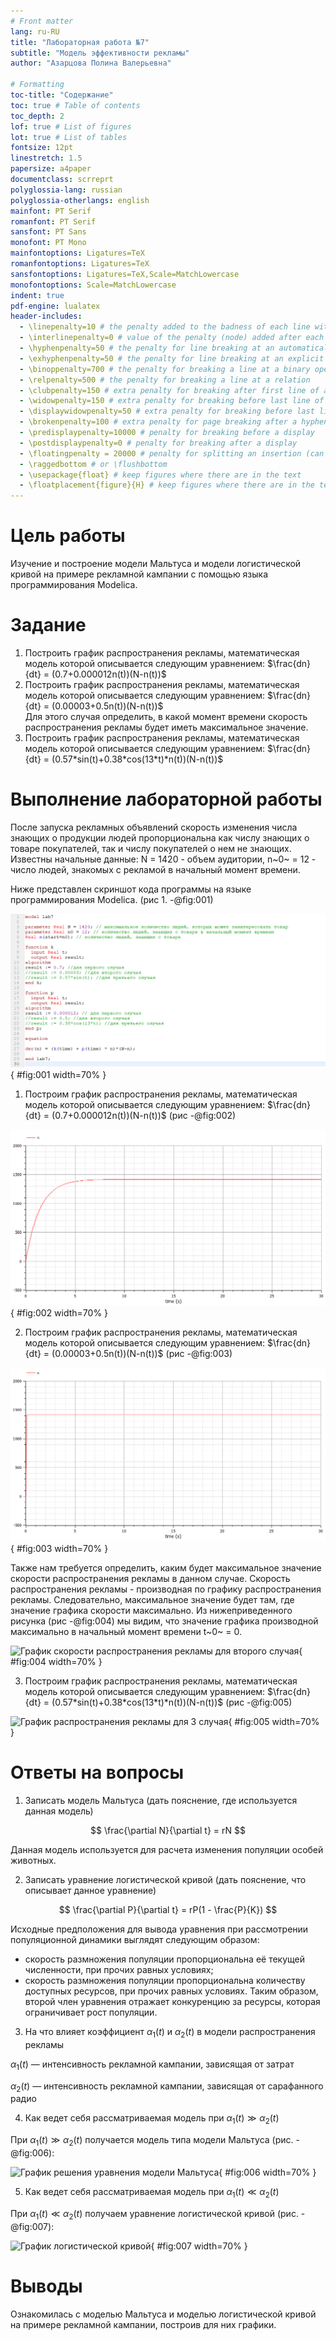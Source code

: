 ```yaml
---
# Front matter
lang: ru-RU
title: "Лабораторная работа №7"
subtitle: "Модель эффективности рекламы"
author: "Азарцова Полина Валерьевна"

# Formatting
toc-title: "Содержание"
toc: true # Table of contents
toc_depth: 2
lof: true # List of figures
lot: true # List of tables
fontsize: 12pt
linestretch: 1.5
papersize: a4paper
documentclass: scrreprt
polyglossia-lang: russian
polyglossia-otherlangs: english
mainfont: PT Serif
romanfont: PT Serif
sansfont: PT Sans
monofont: PT Mono
mainfontoptions: Ligatures=TeX
romanfontoptions: Ligatures=TeX
sansfontoptions: Ligatures=TeX,Scale=MatchLowercase
monofontoptions: Scale=MatchLowercase
indent: true
pdf-engine: lualatex
header-includes:
  - \linepenalty=10 # the penalty added to the badness of each line within a paragraph (no associated penalty node) Increasing the value makes tex try to have fewer lines in the paragraph.
  - \interlinepenalty=0 # value of the penalty (node) added after each line of a paragraph.
  - \hyphenpenalty=50 # the penalty for line breaking at an automatically inserted hyphen
  - \exhyphenpenalty=50 # the penalty for line breaking at an explicit hyphen
  - \binoppenalty=700 # the penalty for breaking a line at a binary operator
  - \relpenalty=500 # the penalty for breaking a line at a relation
  - \clubpenalty=150 # extra penalty for breaking after first line of a paragraph
  - \widowpenalty=150 # extra penalty for breaking before last line of a paragraph
  - \displaywidowpenalty=50 # extra penalty for breaking before last line before a display math
  - \brokenpenalty=100 # extra penalty for page breaking after a hyphenated line
  - \predisplaypenalty=10000 # penalty for breaking before a display
  - \postdisplaypenalty=0 # penalty for breaking after a display
  - \floatingpenalty = 20000 # penalty for splitting an insertion (can only be split footnote in standard LaTeX)
  - \raggedbottom # or \flushbottom
  - \usepackage{float} # keep figures where there are in the text
  - \floatplacement{figure}{H} # keep figures where there are in the text
---
```


# Цель работы

Изучение и построение модели Мальтуса и модели логистической кривой на примере рекламной кампании с помощью языка программирования Modelica. 

# Задание

1. Построить график распространения рекламы, математическая модель которой описывается следующим уравнением: $\frac{dn}{dt} = (0.7+0.000012n(t))(N-n(t))$
2. Построить график распространения рекламы, математическая модель которой описывается следующим уравнением: $\frac{dn}{dt} = (0.00003+0.5n(t))(N-n(t))$  
Для этого случая определить, в какой момент времени скорость распространения рекламы будет иметь максимальное значение.
3. Построить график распространения рекламы, математическая модель которой описывается следующим уравнением: $\frac{dn}{dt} = (0.57*sin(t)+0.38*cos(13*t)*n(t))(N-n(t))$

# Выполнение лабораторной работы

После запуска рекламных объявлений скорость изменения числа знающих о продукции людей пропорциональна как числу знающих о товаре покупателей, так и числу покупателей о нем не знающих.  
Известны начальные данные: N = 1420 - объем аудитории, n~0~ = 12 - число людей, знакомых с рекламой в начальный момент времени.

Ниже представлен скриншот кода программы на языке программирования Modelica. (рис 1. -@fig:001)  

![Код программы](images/1.png){ #fig:001 width=70% }  

1. Построим график распространения рекламы, математическая модель которой описывается следующим уравнением: $\frac{dn}{dt} = (0.7+0.000012n(t))(N-n(t))$ (рис -@fig:002)

![График распространения рекламы для 1 случая](images/2.png){ #fig:002 width=70% }

2. Построим график распространения рекламы, математическая модель которой описывается следующим уравнением: $\frac{dn}{dt} = (0.00003+0.5n(t))(N-n(t))$ (рис -@fig:003)  

![График распространения рекламы для 2 случая](images/3.png){ #fig:003 width=70% }

Также нам требуется определить, каким будет максимальное значение скорости распространения рекламы в данном случае. Скорость распространения рекламы - производная по графику распространения рекламы.
Следовательно, максимальное значение будет там, где значение графика скорости максимально. Из нижеприведенного рисунка (рис -@fig:004) мы видим, что значение графика производной максимально
в начальный момент времени t~0~ = 0.

![График скорости распространения рекламы для второго случая](image/4.png){ #fig:004 width=70% }

3. Построим график распространения рекламы, математическая модель которой описывается следующим уравнением: $\frac{dn}{dt} = (0.57*sin(t)+0.38*cos(13*t)*n(t))(N-n(t))$ (рис -@fig:005)  

![График распространения рекламы для 3 случая](image/5.png){ #fig:005 width=70% }

# Ответы на вопросы

1. Записать модель Мальтуса (дать пояснение, где используется данная модель)

$$ \frac{\partial N}{\partial t} = rN $$

Данная модель используется для расчета изменения популяции особей животных.

2. Записать уравнение логистической кривой (дать пояснение, что описывает данное уравнение)

$$ \frac{\partial P}{\partial t} = rP(1 - \frac{P}{K}) $$

Исходные предположения для вывода уравнения при рассмотрении популяционной динамики выглядят следующим образом:

- скорость размножения популяции пропорциональна её текущей численности, при прочих равных условиях;
- скорость размножения популяции пропорциональна количеству доступных ресурсов, при прочих равных условиях. Таким образом, второй член уравнения отражает конкуренцию за ресурсы, которая ограничивает рост популяции.

3. На что влияет коэффициент $\alpha_1(t)$ и $\alpha_2(t)$ в модели распространения рекламы

$\alpha_1(t)$ — интенсивность рекламной кампании, зависящая от затрат

$\alpha_2(t)$ — интенсивность рекламной кампании, зависящая от сарафанного радио

4. Как ведет себя рассматриваемая модель при $\alpha_1(t) \gg \alpha_2(t)$

При $\alpha_1(t) \gg \alpha_2(t)$ получается модель типа модели Мальтуса (рис. -@fig:006):

![График решения уравнения модели Мальтуса](image/2.png){ #fig:006 width=70% }

5. Как ведет себя рассматриваемая модель при $\alpha_1(t) \ll \alpha_2(t)$

При $\alpha_1(t) \ll \alpha_2(t)$ получаем уравнение логистической кривой (рис. -@fig:007):

![График логистической кривой](image/3.png){ #fig:007 width=70% }

# Выводы

Ознакомилась с моделью Мальтуса и моделью логистической кривой на примере рекламной кампании, построив для них графики.